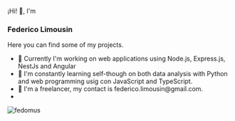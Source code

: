 ¡Hi! 👋, I'm 

<h3>Federico Limousin</h3>

Here you can find some of my projects.

<ul>
  <li>🔭 Currently I'm working on web applications using Node.js, Express.js, NestJs and Angular</li>
  <li>🌱 I'm constantly learning self-though on both data analysis with Python and web programming usig con JavaScript and TypeScript.</li>
  <li>💬 I'm a freelancer, my contact is federico.limousin@gmail.com.</li>
  <li></li>
</ul>

<p><img align="left" src="https://github-readme-stats.vercel.app/api/top-langs?username=fedomus&show_icons=true&locale=en&layout=compact" alt="fedomus" /></p>

